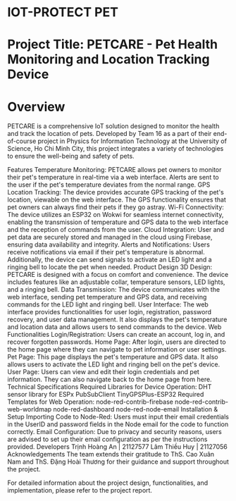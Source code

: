 # IOT-PROTECT PET 
# Project Title: PETCARE - Pet Health Monitoring and Location Tracking Device
# Overview
PETCARE is a comprehensive IoT solution designed to monitor the health and track the location of pets. Developed by Team 16 as a part of their end-of-course project in Physics for Information Technology at the University of Science, Ho Chi Minh City, this project integrates a variety of technologies to ensure the well-being and safety of pets.

Features
Temperature Monitoring: PETCARE allows pet owners to monitor their pet's temperature in real-time via a web interface. Alerts are sent to the user if the pet's temperature deviates from the normal range.
GPS Location Tracking: The device provides accurate GPS tracking of the pet's location, viewable on the web interface. The GPS functionality ensures that pet owners can always find their pets if they go astray.
Wi-Fi Connectivity: The device utilizes an ESP32 on Wokwi for seamless internet connectivity, enabling the transmission of temperature and GPS data to the web interface and the reception of commands from the user.
Cloud Integration: User and pet data are securely stored and managed in the cloud using Firebase, ensuring data availability and integrity.
Alerts and Notifications: Users receive notifications via email if their pet's temperature is abnormal. Additionally, the device can send signals to activate an LED light and a ringing bell to locate the pet when needed.
Product Design
3D Design: PETCARE is designed with a focus on comfort and convenience. The device includes features like an adjustable collar, temperature sensors, LED lights, and a ringing bell.
Data Transmission: The device communicates with the web interface, sending pet temperature and GPS data, and receiving commands for the LED light and ringing bell.
User Interface: The web interface provides functionalities for user login, registration, password recovery, and user data management. It also displays the pet's temperature and location data and allows users to send commands to the device.
Web Functionalities
Login/Registration: Users can create an account, log in, and recover forgotten passwords.
Home Page: After login, users are directed to the home page where they can navigate to pet information or user settings.
Pet Page: This page displays the pet's temperature and GPS data. It also allows users to activate the LED light and ringing bell on the pet's device.
User Page: Users can view and edit their login credentials and pet information. They can also navigate back to the home page from here.
Technical Specifications
Required Libraries for Device Operation:
DHT sensor library for ESPx
PubSubClient
TinyGPSPlus-ESP32
Required Templates for Web Operation:
node-red-contrib-firebase
node-red-contrib-web-worldmap
node-red-dashboard
node-red-node-email
Installation & Setup
Importing Code to Node-Red: Users must input their email credentials in the UserID and password fields in the Node email for the code to function correctly.
Email Configuration: Due to privacy and security reasons, users are advised to set up their email configuration as per the instructions provided.
Developers
Trịnh Hoàng An | 21127577
Lâm Thiều Huy | 21127056
Acknowledgements
The team extends their gratitude to ThS. Cao Xuân Nam and ThS. Đặng Hoài Thương for their guidance and support throughout the project.

For detailed information about the project design, functionalities, and implementation, please refer to the project report.
